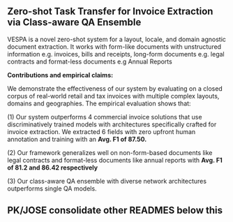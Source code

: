 ## **Zero-shot Task Transfer for Invoice Extraction via Class-aware QA Ensemble**

VESPA is a novel zero-shot system for a layout, locale, and domain agnostic document extraction. It works with form-like documents with unstructured information e.g. invoices, bills and receipts, long-form documents e.g. legal contracts and format-less documents e.g Annual Reports

**Contributions and empirical claims:**

We demonstrate the effectiveness of our system by evaluating on a closed corpus of real-world retail and tax invoices with multiple complex layouts, domains and geographies. The empirical evaluation shows that:

(1) Our system outperforms 4 commercial invoice solutions that use discriminatively trained models with architectures specifically crafted for invoice extraction. We extracted 6 fields with zero upfront human annotation and training with an **Avg. F1 of 87.50.**

(2) Our framework generalizes well on non-form-based documents like legal contracts and format-less documents like annual reports with **Avg. F1 of 81.2 and 86.42 respectively**

(3) Our class-aware QA ensemble with diverse network architectures outperforms single QA models.


## PK/JOSE consolidate other READMES below this
